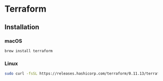 # Terraform

## Installation

### macOS

```sh
brew install terraform
```

### Linux

```sh
sudo curl -fsSL https://releases.hashicorp.com/terraform/0.11.13/terraform_0.11.13_$(tr [:upper:] [:lower:] <<< $(uname -s))_amd64.zip | unzip - -d /usr/local/bin/
```
